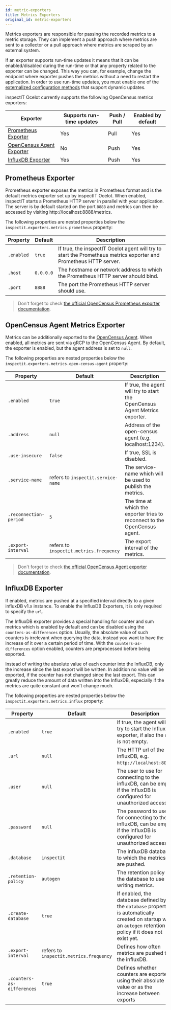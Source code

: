 ```yaml
---
id: metric-exporters
title: Metrics Exporters
original_id: metric-exporters
---
```


Metrics exporters are responsible for passing the recorded metrics to a metric storage.
They can implement a push approach where metrics are sent to a collector or a pull approach where metrics are scraped by an external system.

If an exporter supports run-time updates it means that it can be enabled/disabled during the run-time or that any property related to the exporter can be changed.
This way you can, for example, change the endpoint where exporter pushes the metrics without a need to restart the application.
In order to use run-time updates, you must enable one of the [externalized configuration methods](configuration/external-configuration-sources) that support dynamic updates.

inspectIT Ocelot currently supports the following OpenCensus metrics exporters:

|Exporter |Supports run-time updates| Push / Pull |Enabled by default
|---|---|---|---|
|[Prometheus Exporter](#prometheus-exporter)|Yes|Pull|Yes
|[OpenCensus Agent Exporter](#opencensus-agent-metrics-exporter)|No|Push|Yes
|[InfluxDB Exporter](#influxdb-exporter)|Yes|Push|Yes

## Prometheus Exporter

Prometheus exporter exposes the metrics in Prometheus format and is the default metrics exporter set up by inspectIT Ocelot.
When enabled, inspectIT starts a Prometheus HTTP server in parallel with your application.
The server is by default started on the port `8888` and metrics can then be accessed by visiting http://localhost:8888/metrics.

The following properties are nested properties below the `inspectit.exporters.metrics.prometheus` property:

|Property |Default| Description
|---|---|---|
|`.enabled`|`true`|If true, the inspectIT Ocelot agent will try to start the Prometheus metrics exporter and Prometheus HTTP server.
|`.host`|`0.0.0.0`|The hostname or network address to which the Prometheus HTTP server should bind.
|`.port`|`8888`|The port the Prometheus HTTP server should use.


> Don't forget to check [the official OpenCensus Prometheus exporter documentation](https://opencensus.io/exporters/supported-exporters/java/prometheus/).

## OpenCensus Agent Metrics Exporter

Metrics can be additionally exported to the [OpenCensus Agent](https://opencensus.io/service/components/agent/).
When enabled, all metrics are sent via gRCP to the OpenCensus Agent. By default, the exporter is enabled, but the agent address is set to `null`.

The following properties are nested properties below the `inspectit.exporters.metrics.open-census-agent` property:

|Property |Default| Description
|---|---|---|
|`.enabled`|`true`|If true, the agent will try to start the OpenCensus Agent Metrics exporter.
|`.address`|`null`|Address of the open-census agent (e.g. localhost:1234).
|`.use-insecure`|`false`|If true, SSL is disabled.
|`.service-name`|refers to `inspectit.service-name`|The service-name which will be used to publish the metrics.
|<nobr>`.reconnection-period`</nobr>|`5`|The time at which the exporter tries to reconnect to the OpenCensus agent.
|`.export-interval`|refers to `inspectit.metrics.frequency`|The export interval of the metrics.

> Don't forget to check [the official OpenCensus Agent exporter documentation](https://opencensus.io/exporters/supported-exporters/java/ocagent/).

## InfluxDB Exporter

If enabled, metrics are pushed at a specified interval directly to a given influxDB v1.x instance.
To enable the InfluxDB Exporters, it is only required to specify the `url`.

The InfluxDB exporter provides a special handling for counter and sum metrics which is enabled by default and can be disabled using the `counters-as-differences` option.
Usually, the absolute value of such counters is irrelevant when querying the data, instead you want to have the increase of it over a certain period of time.
With the `counters-as-differences` option enabled, counters are preprocessed before being exported.

Instead of writing the absolute value of each counter into the InfluxDB, only the increase since the last export will be written.
In addition no value will be exported, if the counter has not changed since the last export.
This can greatly reduce the amount of data written into the InfluxDB, especially if the metrics are quite constant and won't change much.

The following properties are nested properties below the `inspectit.exporters.metrics.influx` property:

|Property |Default| Description
|---|---|---|
|`.enabled`|`true`|If true, the agent will try to start the Influx exporter, if also the `url` is not empty.
|`.url`|`null`|The HTTP url of the influxDB, e.g. `http://localhost:8086`.
|`.user`|`null`| The user to use for connecting to the influxDB, can be empty if the influxDB is configured for unauthorized access.
|`.password`|`null`|The password to use for connecting to the influxDB, can be empty if the influxDB is configured for unauthorized access.
|`.database`|`inspectit`| The influxDB database to which the metrics are pushed.
|`.retention-policy`|`autogen`| The retention policy of the database to use for writing metrics.
|`.create-database`|`true`| If enabled, the database defined by the `database` property is automatically created on startup with an `autogen` retention policy if it does not exist yet.
|`.export-interval`|refers to `inspectit.metrics.frequency`|Defines how often metrics are pushed to the influxDB.
|<nobr>`.counters-as-differences`</nobr>|`true`|Defines whether counters are exported using their absolute value or as the increase between exports